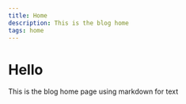 ```yaml
---
title: Home
description: This is the blog home
tags: home
---
```

# Hello

This is the blog home page using markdown for text